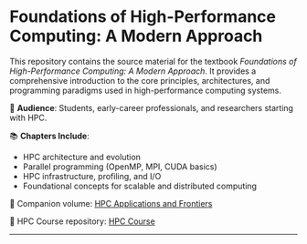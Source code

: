 # Foundations of High-Performance Computing: A Modern Approach

This repository contains the source material for the textbook *Foundations of High-Performance Computing: A Modern Approach*. It provides a comprehensive introduction to the core principles, architectures, and programming paradigms used in high-performance computing systems.

📘 **Audience**: Students, early-career professionals, and researchers starting with HPC.

📚 **Chapters Include**:
- HPC architecture and evolution
- Parallel programming (OpenMP, MPI, CUDA basics)
- HPC infrastructure, profiling, and I/O
- Foundational concepts for scalable and distributed computing

📖 Companion volume: [HPC Applications and Frontiers](https://github.com/OscarDiez/hpc_applications_book)

🏫 HPC Course repository: [HPC Course](https://github.com/OscarDiez/hpc_course)

---
